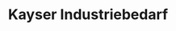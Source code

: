 ---
title: "Kayser Industriebedarf"
url: /muelheim-kaerlich/kayser-industriebedarf/
shop: Großhandel
---